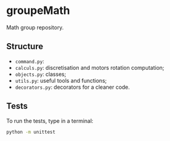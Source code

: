 # groupeMath

Math group repository.

## Structure

- `command.py`:
- `calculs.py`: discretisation and motors rotation computation;
- `objects.py`: classes;
- `utils.py`: useful tools and functions;
- `decorators.py`: decorators for a cleaner code.

## Tests

To run the tests, type in a terminal:
```bash
python -m unittest
```
